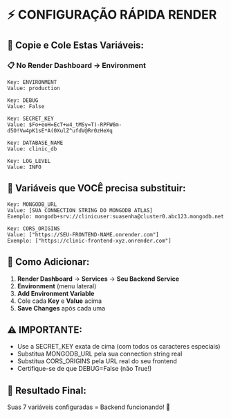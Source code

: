 # ⚡ CONFIGURAÇÃO RÁPIDA RENDER

## 🎯 Copie e Cole Estas Variáveis:

### 📋 No Render Dashboard → Environment

```
Key: ENVIRONMENT
Value: production

Key: DEBUG  
Value: False

Key: SECRET_KEY
Value: $Fo+eoH=EcT+w4_tMSy=T)-RPFW6m-d5O!Vw4pK1sE*A(0XulZ^ufdV@Rr0zHeXq

Key: DATABASE_NAME
Value: clinic_db

Key: LOG_LEVEL
Value: INFO
```

## 🔗 Variáveis que VOCÊ precisa substituir:

```
Key: MONGODB_URL
Value: [SUA CONNECTION STRING DO MONGODB ATLAS]
Exemplo: mongodb+srv://clinicuser:suasenha@cluster0.abc123.mongodb.net

Key: CORS_ORIGINS  
Value: ["https://SEU-FRONTEND-NAME.onrender.com"]
Exemplo: ["https://clinic-frontend-xyz.onrender.com"]
```

## 📝 Como Adicionar:

1. **Render Dashboard** → **Services** → **Seu Backend Service**
2. **Environment** (menu lateral)
3. **Add Environment Variable**
4. Cole cada **Key** e **Value** acima
5. **Save Changes** após cada uma

## ⚠️ IMPORTANTE:

- Use a SECRET_KEY exata de cima (com todos os caracteres especiais)
- Substitua MONGODB_URL pela sua connection string real
- Substitua CORS_ORIGINS pela URL real do seu frontend
- Certifique-se de que DEBUG=False (não True!)

## 🎯 Resultado Final:

Suas 7 variáveis configuradas = Backend funcionando! 🚀
